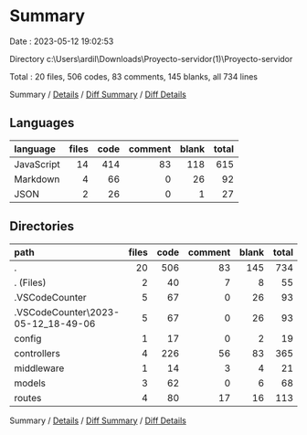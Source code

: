 # Summary

Date : 2023-05-12 19:02:53

Directory c:\\Users\\ardil\\Downloads\\Proyecto-servidor(1)\\Proyecto-servidor

Total : 20 files,  506 codes, 83 comments, 145 blanks, all 734 lines

Summary / [Details](details.md) / [Diff Summary](diff.md) / [Diff Details](diff-details.md)

## Languages
| language | files | code | comment | blank | total |
| :--- | ---: | ---: | ---: | ---: | ---: |
| JavaScript | 14 | 414 | 83 | 118 | 615 |
| Markdown | 4 | 66 | 0 | 26 | 92 |
| JSON | 2 | 26 | 0 | 1 | 27 |

## Directories
| path | files | code | comment | blank | total |
| :--- | ---: | ---: | ---: | ---: | ---: |
| . | 20 | 506 | 83 | 145 | 734 |
| . (Files) | 2 | 40 | 7 | 8 | 55 |
| .VSCodeCounter | 5 | 67 | 0 | 26 | 93 |
| .VSCodeCounter\\2023-05-12_18-49-06 | 5 | 67 | 0 | 26 | 93 |
| config | 1 | 17 | 0 | 2 | 19 |
| controllers | 4 | 226 | 56 | 83 | 365 |
| middleware | 1 | 14 | 3 | 4 | 21 |
| models | 3 | 62 | 0 | 6 | 68 |
| routes | 4 | 80 | 17 | 16 | 113 |

Summary / [Details](details.md) / [Diff Summary](diff.md) / [Diff Details](diff-details.md)